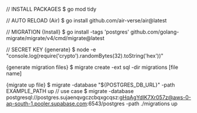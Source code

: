 // INSTALL PACKAGES
$ go mod tidy

// AUTO RELOAD (Air)
$ go install github.com/air-verse/air@latest

// MIGRATION
{Install}
$ go install -tags 'postgres' github.com/golang-migrate/migrate/v4/cmd/migrate@latest

// SECRET KEY
{generate}
$ node -e "console.log(require('crypto').randomBytes(32).toString('hex'))"

{generate migration files}
$ migrate create -ext sql -dir migrations [file name]

{migrate up file}
$ migrate -database "${POSTGRES_DB_URL}" -path EXAMPLE_PATH up
// use case
$ migrate -database postgresql://postgres.sujaenqvgczcbqxgcqsz:gHqAgYdIK7Xr057z@aws-0-ap-south-1.pooler.supabase.com:6543/postgres -path ./migrations up
